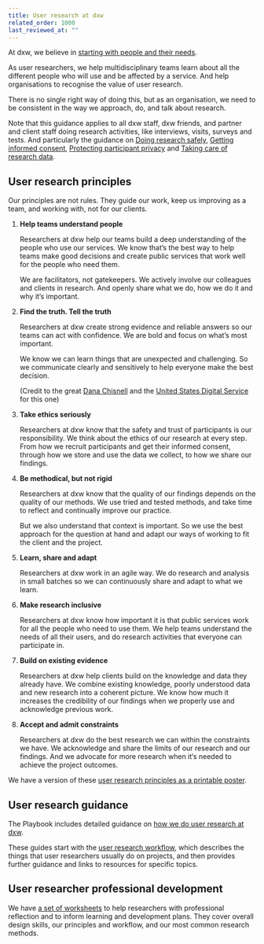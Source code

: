 ```yaml
---
title: User research at dxw
related_order: 1000
last_reviewed_at: ""
---
```

At dxw, we believe in [starting with people and their needs](https://playbook.dxw.com/who-we-are/#start-with-people-and-their-needs).

As user researchers, we help multidisciplinary teams learn about all the different people who will use and be affected by a service. And help organisations to recognise the value of user research.

There is no single right way of doing this, but as an organisation, we need to be consistent in the way we approach, do, and talk about research.

Note that this guidance applies to all dxw staff, dxw friends, and partner and client staff doing research activities, like interviews, visits, surveys and tests. And particularly the guidance on [Doing research safely](/user-research/doing-research-safely/), [Getting informed consent](/user-research/getting-informed-consent-for-user-research/), [Protecting participant privacy](/user-research/protecting-participant-privacy/) and [Taking care of research data](/user-research/taking-care-of-research-data/).

## User research principles

Our principles are not rules. They guide our work, keep us improving as a team, and working with, not for our clients.

1. **Help teams understand people**

   Researchers at dxw help our teams build a deep understanding of the people
   who use our services. We know that’s the best way to help teams make good decisions and create public services
   that work well for the people who need them.

   We are facilitators, not gatekeepers. We actively involve our colleagues and
   clients in research. And openly share what we do, how we do it and why it’s
   important.

2. **Find the truth. Tell the truth**

   Researchers at dxw create strong evidence and reliable answers so our teams
   can act with confidence. We are bold and focus on what’s most important.

   We know we can learn things that are unexpected and challenging. So we
   communicate clearly and sensitively to help everyone make the best decision.

   (Credit to the great
   [Dana Chisnell](https://twitter.com/danachis/status/802930860030918656) and
   the [United States Digital Service](https://www.usds.gov/mission) for this
   one)

3. **Take ethics seriously**

   Researchers at dxw know that the safety and trust of participants is our
   responsibility. We think about the ethics of our research at every step. From
   how we recruit participants and get their informed consent, through how we
   store and use the data we collect, to how we share our findings.

4. **Be methodical, but not rigid**

   Researchers at dxw know that the quality of our findings depends on the
   quality of our methods. We use tried and tested methods, and take time to
   reflect and continually improve our practice.

   But we also understand that context is important. So we use the best approach
   for the question at hand and adapt our ways of working to fit the client and
   the project.

5. **Learn, share and adapt**

   Researchers at dxw work in an agile way. We do research and analysis in small
   batches so we can continuously share and adapt to what we learn.

6. **Make research inclusive**

   Researchers at dxw know how important it is that public services work for all
   the people who need to use them. We help teams understand the needs of all
   their users, and do research activities that everyone can participate in.

7. **Build on existing evidence**

   Researchers at dxw help clients build on the knowledge and data they already
   have. We combine existing knowledge, poorly understood data and new research
   into a coherent picture. We know how much it increases the credibility of our findings when we properly use and acknowledge previous work.

8. **Accept and admit constraints**

   Researchers at dxw do the best research we can within the constraints we
   have. We acknowledge and share the limits of our research and our findings.
   And we advocate for more research when it‘s needed to achieve the project
   outcomes.

We have a version of these [user research principles as a printable poster](https://docs.google.com/presentation/d/1YUu9sUZM8aLUxMsJsOuZacQKRbA3P7ZH0Ic4HEORaxs/).

## User research guidance

The Playbook includes detailed guidance on
[how we do user research at dxw](/user-research/how-we-do-user-research/).

These guides start with the [user research workflow](https://playbook.dxw.com/user-research/how-we-do-user-research/#user-research-workflow), which describes the things that user researchers usually do on projects, and then provides further guidance and links to resources for specific topics.

## User researcher professional development

We have
[a set of worksheets](https://docs.google.com/presentation/d/1p01dpMFEKKRE8rV9hJZ2II3I6z5BG5GbrHzPBLSaJzM/)
to help researchers with professional reflection and to inform learning and
development plans. They cover overall design skills, our principles and workflow, and our most common research methods.
